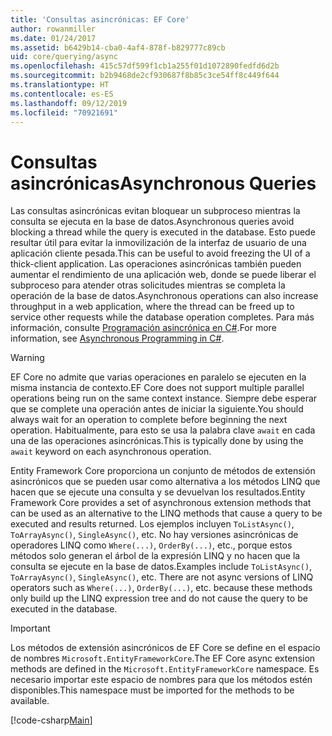 ```yaml
---
title: 'Consultas asincrónicas: EF Core'
author: rowanmiller
ms.date: 01/24/2017
ms.assetid: b6429b14-cba0-4af4-878f-b829777c89cb
uid: core/querying/async
ms.openlocfilehash: 415c57df599f1cb1a255f01d1072890fedfd6d2b
ms.sourcegitcommit: b2b9468de2cf930687f8b85c3ce54ff8c449f644
ms.translationtype: HT
ms.contentlocale: es-ES
ms.lasthandoff: 09/12/2019
ms.locfileid: "70921691"
---
```

# <a name="asynchronous-queries"></a><span data-ttu-id="d3626-102">Consultas asincrónicas</span><span class="sxs-lookup"><span data-stu-id="d3626-102">Asynchronous Queries</span></span>

<span data-ttu-id="d3626-103">Las consultas asincrónicas evitan bloquear un subproceso mientras la consulta se ejecuta en la base de datos.</span><span class="sxs-lookup"><span data-stu-id="d3626-103">Asynchronous queries avoid blocking a thread while the query is executed in the database.</span></span> <span data-ttu-id="d3626-104">Esto puede resultar útil para evitar la inmovilización de la interfaz de usuario de una aplicación cliente pesada.</span><span class="sxs-lookup"><span data-stu-id="d3626-104">This can be useful to avoid freezing the UI of a thick-client application.</span></span> <span data-ttu-id="d3626-105">Las operaciones asincrónicas también pueden aumentar el rendimiento de una aplicación web, donde se puede liberar el subproceso para atender otras solicitudes mientras se completa la operación de la base de datos.</span><span class="sxs-lookup"><span data-stu-id="d3626-105">Asynchronous operations can also increase throughput in a web application, where the thread can be freed up to service other requests while the database operation completes.</span></span> <span data-ttu-id="d3626-106">Para más información, consulte [Programación asincrónica en C#](https://docs.microsoft.com/dotnet/csharp/async).</span><span class="sxs-lookup"><span data-stu-id="d3626-106">For more information, see [Asynchronous Programming in C#](https://docs.microsoft.com/dotnet/csharp/async).</span></span>

> [!WARNING]  
> <span data-ttu-id="d3626-107">EF Core no admite que varias operaciones en paralelo se ejecuten en la misma instancia de contexto.</span><span class="sxs-lookup"><span data-stu-id="d3626-107">EF Core does not support multiple parallel operations being run on the same context instance.</span></span> <span data-ttu-id="d3626-108">Siempre debe esperar que se complete una operación antes de iniciar la siguiente.</span><span class="sxs-lookup"><span data-stu-id="d3626-108">You should always wait for an operation to complete before beginning the next operation.</span></span> <span data-ttu-id="d3626-109">Habitualmente, para esto se usa la palabra clave `await` en cada una de las operaciones asincrónicas.</span><span class="sxs-lookup"><span data-stu-id="d3626-109">This is typically done by using the `await` keyword on each asynchronous operation.</span></span>

<span data-ttu-id="d3626-110">Entity Framework Core proporciona un conjunto de métodos de extensión asincrónicos que se pueden usar como alternativa a los métodos LINQ que hacen que se ejecute una consulta y se devuelvan los resultados.</span><span class="sxs-lookup"><span data-stu-id="d3626-110">Entity Framework Core provides a set of asynchronous extension methods that can be used as an alternative to the LINQ methods that cause a query to be executed and results returned.</span></span> <span data-ttu-id="d3626-111">Los ejemplos incluyen `ToListAsync()`, `ToArrayAsync()`, `SingleAsync()`, etc. No hay versiones asincrónicas de operadores LINQ como `Where(...)`, `OrderBy(...)`, etc., porque estos métodos solo generan el árbol de la expresión LINQ y no hacen que la consulta se ejecute en la base de datos.</span><span class="sxs-lookup"><span data-stu-id="d3626-111">Examples include `ToListAsync()`, `ToArrayAsync()`, `SingleAsync()`, etc. There are not async versions of LINQ operators such as `Where(...)`, `OrderBy(...)`, etc. because these methods only build up the LINQ expression tree and do not cause the query to be executed in the database.</span></span>

> [!IMPORTANT]  
> <span data-ttu-id="d3626-112">Los métodos de extensión asincrónicos de EF Core se define en el espacio de nombres `Microsoft.EntityFrameworkCore`.</span><span class="sxs-lookup"><span data-stu-id="d3626-112">The EF Core async extension methods are defined in the `Microsoft.EntityFrameworkCore` namespace.</span></span> <span data-ttu-id="d3626-113">Es necesario importar este espacio de nombres para que los métodos estén disponibles.</span><span class="sxs-lookup"><span data-stu-id="d3626-113">This namespace must be imported for the methods to be available.</span></span>

[!code-csharp[Main](../../../samples/core/Querying/Async/Sample.cs#Sample)]
